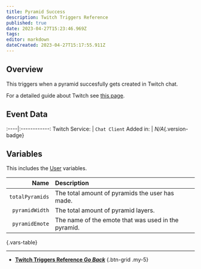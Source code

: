 ```yaml
---
title: Pyramid Success
description: Twitch Triggers Reference
published: true
date: 2023-04-27T15:23:46.969Z
tags: 
editor: markdown
dateCreated: 2023-04-27T15:17:55.911Z
---
```


## Overview
This triggers when a pyramid succesfully gets created in Twitch chat.

For a detailed guide about Twitch see [this page](/Platforms/Twitch).

## Event Data
:----|:------------:
Twitch Service: | `Chat Client`
Added in: | *N/A*{.version-badge}

## Variables
This includes the [User](/Variables/User-Variables) variables.

Name | Description
----:|:------------
`totalPyramids` | The total amount of pyramids the user has made.
`pyramidWidth` | The total amount of pyramid layers.
`pyramidEmote` | The name of the emote that was used in the pyramid.
{.vars-table}

---

- [<i class="mdi mdi-chevron-left"></i>**Twitch Triggers Reference *Go Back***](/Triggers/Twitch)
{.btn-grid .my-5}